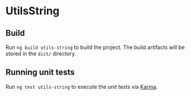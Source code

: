 # UtilsString

## Build

Run `ng build utils-string` to build the project. The build artifacts will be stored in the `dist/` directory.

## Running unit tests

Run `ng test utils-string` to execute the unit tests via [Karma](https://karma-runner.github.io).